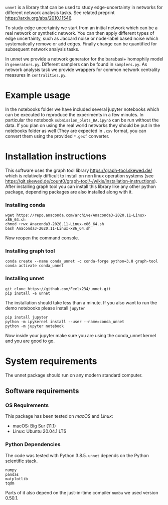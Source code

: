 `unnet` is a library that can be used to study edge-uncertainty in networks for different network analysis tasks. See related preprint https://arxiv.org/abs/2010.11546.

To study edge uncertainty we start from an initial network which can be a real network or synthetic network. You can then apply different types of edge uncertainty, such as Jaccard noise or node-label based noise which systematically remove or add edges. Finally change can be quantified for subsequent network analysis tasks.

In unnet we provide a network generator for the barabasi+ homophily model in `generators.py`. Different samplers can be found in `samplers.py`. As network analysis task we provide wrappers for common network centrality measures in `centralities.py`.

# Example usage

In the notebooks folder we have included several jupyter notebooks which can be executed to reproduce the experiments in a few minutes.
In particular the notebook `submission_plots_BA.ipynb` can be run without the data.
If you plan on using the real world networks they should be put in the notebooks folder as well (They are expected in `.csv` format, you can convert them using the provided `*.gexf` converter.


# Installation instructions
This software uses the graph tool library https://graph-tool.skewed.de/ which is relatively difficult to install on non linux operation systems (see https://git.skewed.de/count0/graph-tool/-/wikis/installation-instructions).
After installing graph tool you can install this library like any other python package, depending packages are also installed along with it.

### Installing conda
```
wget https://repo.anaconda.com/archive/Anaconda3-2020.11-Linux-x86_64.sh
chmod +rwx Anaconda3-2020.11-Linux-x86_64.sh
bash Anaconda3-2020.11-Linux-x86_64.sh
```
Now reopen the command console.
### Installing graph tool
```
conda create --name conda_unnet -c conda-forge python=3.8 graph-tool
conda activate conda_unnet
```
### Installing unnet
```
git clone https://github.com/Feelx234/unnet.git
pip install -e unnet
```
The installation should take less than a minute.
If you also want to run the demo notebooks please install `jupyter`
```
pip install jupyter
python -m ipykernel install --user --name=conda_unnet
python -m jupyter notebook
```
Now inside your jupyter make sure you are using the conda_unnet kernel and you are good to go.


# System requirements
The unnet package should run on any modern standard computer.


## Software requirements
### OS Requirements
This package has been tested on *macOS* and *Linux*:
+ macOS: Big Sur (11.1)
+ Linux: Ubuntu 20.04.1 LTS

### Python Dependencies
The code was tested with Python 3.8.5.
`unnet` depends on the Python scientific stack.

```
numpy
pandas
matplotlib
tqdm
```
Parts of it also depend on the just-in-time compiler `numba` we used version 0.50.1.
